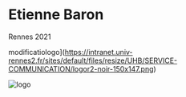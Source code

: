 # Etienne Baron


Rennes 2021







modificatiologo](https://intranet.univ-rennes2.fr/sites/default/files/resize/UHB/SERVICE-COMMUNICATION/logor2-noir-150x147.png)






















![logo](https://intranet.univ-rennes2.fr/sites/default/files/resize/UHB/SERVICE-COMMUNICATION/logor2-noir-150x147.png)
